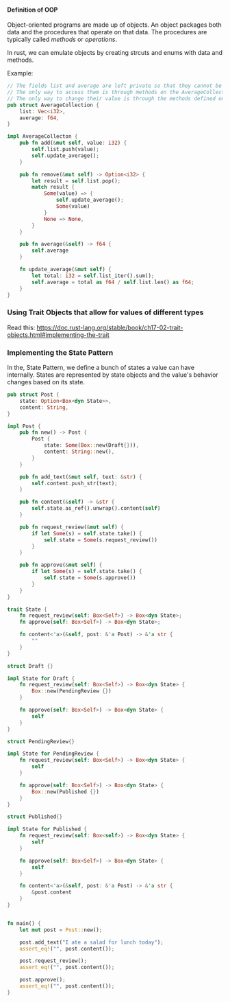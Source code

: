 #### Definition of OOP
Object-oriented programs are made up of objects. An object packages both data and the procedures that operate on that data. The procedures are typically called _methods_ or _operations_.

In rust, we can emulate objects by creating strcuts and enums with data and methods.

Example:
```rust
// The fields list and average are left private so that they cannot be directly accessed
// The only way to access them is through methods on the AverageCollection struct
// The only way to change their value is through the methods defined on the struct
pub struct AverageCollection {
	list: Vec<i32>,
	average: f64,
}

impl AverageCollecton {
	pub fn add(&mut self, value: i32) {
		self.list.push(value);
		self.update_average();
	}

	pub fn remove(&mut self) -> Option<i32> {
		let result = self.list.pop();
		match result {
			Some(value) => {
				self.update_average();
				Some(value)
			}
			None => None,
		}
	}

	pub fn average(&self) -> f64 {
		self.average
	}

	fn update_average(&mut self) {
		let total: i32 = self.list_iter().sum();
		self.average = total as f64 / self.list.len() as f64;
	}
}
```

### Using Trait Objects that allow for values of different types
Read this: https://doc.rust-lang.org/stable/book/ch17-02-trait-objects.html#implementing-the-trait


### Implementing the State Pattern

In the, State Pattern, we define a bunch of states a value can have internally.
States are represented by state objects and the value's behavior changes based on its state.

```rust
pub struct Post {
	state: Option<Box<dyn State>>,
	content: String,
}

impl Post {
	pub fn new() -> Post {
		Post {
			state: Some(Box::new(Draft{})), 
			content: String::new(),
		}
	}

	pub fn add_text(&mut self, text: &str) {
		self.content.push_str(text);
	}

	pub fn content(&self) -> &str {
		self.state.as_ref().unwrap().content(self)
	}

	pub fn request_review(&mut self) {
		if let Some(s) = self.state.take() {
			self.state = Some(s.request_review())
		}
	}

	pub fn approve(&mut self) {
		if let Some(s) = self.state.take() {
			self.state = Some(s.approve())
		}
	}
}

trait State {
	fn request_review(self: Box<Self>) -> Box<dyn State>;
	fn approve(self: Box<Self>) -> Box<dyn State>;

	fn content<'a>(&self, post: &'a Post) -> &'a str {
		""
	}
}

struct Draft {}

impl State for Draft {
	fn request_review(self: Box<Self>) -> Box<dyn State> {
		Box::new(PendingReview {})
	}

	fn approve(self: Box<Self>) -> Box<dyn State> {
		self
	}
}

struct PendingReview{}

impl State for PendingReview {
	fn request_review(self: Box<Self>) -> Box<dyn State> {
		self
	}

	fn approve(self: Box<Self>) -> Box<dyn State> {
		Box::new(Published {})
	}
}

struct Published{}

impl State for Published {
	fn request_review(self: Box<self>) -> Box<dyn State> {
		self
	}

	fn approve(self: Box<Self>) -> Box<dyn State> {
		self
	}

	fn content<'a>(&self, post: &'a Post) -> &'a str {
		&post.content
	}
}


fn main() {
	let mut post = Post::new();

	post.add_text("I ate a salad for lunch today");
	assert_eq!("", post.content());

	post.request_review();
	assert_eq!("", post.content());

	post.approve();
	assert_eq!("", post.content());
}
```